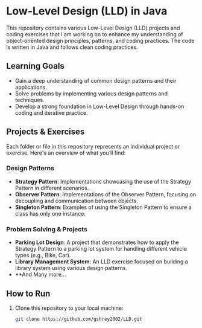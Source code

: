 # Low-Level Design (LLD) in Java

This repository contains various Low-Level Design (LLD) projects and coding exercises that I am working on to enhance my understanding of object-oriented design principles, patterns, and coding practices. The code is written in Java and follows clean coding practices.

## Learning Goals
- Gain a deep understanding of common design patterns and their applications.
- Solve problems by implementing various design patterns and techniques.
- Develop a strong foundation in Low-Level Design through hands-on coding and iterative practice.

## Projects & Exercises
Each folder or file in this repository represents an individual project or exercise. Here's an overview of what you’ll find:

### Design Patterns
- **Strategy Pattern**: Implementations showcasing the use of the Strategy Pattern in different scenarios.
- **Observer Pattern**: Implementations of the Observer Pattern, focusing on decoupling and communication between objects.
- **Singleton Pattern**: Examples of using the Singleton Pattern to ensure a class has only one instance.

### Problem Solving & Projects
- **Parking Lot Design**: A project that demonstrates how to apply the Strategy Pattern to a parking lot system for handling different vehicle types (e.g., Bike, Car).
- **Library Management System**: An LLD exercise focused on building a library system using various design patterns.
- **And Many more...

## How to Run
1. Clone this repository to your local machine:
   ```bash
   git clone https://github.com/gshrey2002/LLD.git
